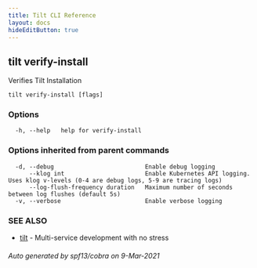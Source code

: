 ```yaml
---
title: Tilt CLI Reference
layout: docs
hideEditButton: true
---
```

## tilt verify-install

Verifies Tilt Installation

```
tilt verify-install [flags]
```

### Options

```
  -h, --help   help for verify-install
```

### Options inherited from parent commands

```
  -d, --debug                          Enable debug logging
      --klog int                       Enable Kubernetes API logging. Uses klog v-levels (0-4 are debug logs, 5-9 are tracing logs)
      --log-flush-frequency duration   Maximum number of seconds between log flushes (default 5s)
  -v, --verbose                        Enable verbose logging
```

### SEE ALSO

* [tilt](tilt.html)	 - Multi-service development with no stress

###### Auto generated by spf13/cobra on 9-Mar-2021
